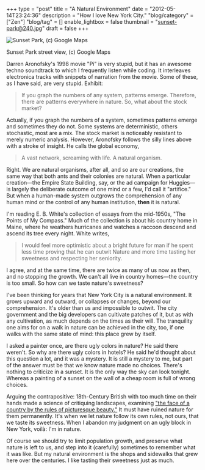 +++
type = "post"
title = "A Natural Environment"
date = "2012-05-14T23:24:36"
description = "How I love New York City."
"blog/category" = ["Zen"]
"blog/tag" = []
enable_lightbox = false
thumbnail = "sunset-park@240.jpg"
draft = false
+++

<p><img style="display:block; margin-left:auto; margin-right:auto;" src="sunset-park.jpg" title="Sunset Park, (c) Google Maps" /></p>
<p>Sunset Park street view, (c) Google Maps</p>
<p>Darren Aronofsky's 1998 movie "Pi" is very stupid, but it has an awesome
techno soundtrack to which I frequently listen while coding. It
interleaves electronica tracks with snippets of narration from the
movie. Some of these, as I have said, are very stupid. Exhibit:</p>
<blockquote>
<p>If you graph the numbers of any system, patterns emerge. Therefore,
there are patterns everywhere in nature. So, what about the stock
market?</p>
</blockquote>
<p>Actually, if you graph the numbers of a system, sometimes patterns
emerge and sometimes they do not. Some systems are deterministic, others
stochastic, most are a mix. The stock market is noticeably resistant to
merely numeric analysis. However, Aronofsky follows the silly lines
above with a stroke of insight. He calls the global economy,</p>
<blockquote>
<p>A vast network, screaming with life. A natural organism.</p>
</blockquote>
<p>Right. We are natural organisms, after all, and so are our creations,
the same way that both ants and their colonies are natural. When a
particular creation&mdash;the Empire State Building, say, or the ad campaign
for Huggies&mdash;is largely the deliberate outcome of one mind or a few, I'd
call it "artifice." But when a human-made system outgrows the
comprehension of any human mind or the control of any human institution,
<strong>then</strong> it is natural.</p>
<p>I'm reading E. B. White's collection of essays from the mid-1950s, "The
Points of My Compass." Much of the collection is about his country home
in Maine, where he weathers hurricanes and watches a raccoon descend and
ascend its tree every night. White writes,</p>
<blockquote>
<p>I would feel more optimistic about a bright future for man if he spent
less time proving that he can outwit Nature and more time tasting her
sweetness and respecting her seniority.</p>
</blockquote>
<p>I agree, and at the same time, there are twice as many of us now as
then, and no stopping the growth. We can't all live in country homes&mdash;the
country is too small. So how can we taste nature's sweetness?</p>
<p>I've been thinking for years that New York City is a natural
environment. It grows upward and outward, or collapses or changes,
beyond our comprehension. It's older than us and impossible to outwit.
The city government and the big developers can cultivate patches of it,
but as with any cultivation, as much depends on the times as their will.
The tranquility one aims for on a walk in nature can be achieved in the
city, too, if one walks with the same state of mind: this place grew by
itself.</p>
<p>I asked a painter once, are there ugly colors in nature? He said there
weren't. So why are there ugly colors in hotels? He said he'd thought
about this question a lot, and it was a mystery. It is still a mystery
to me, but part of the answer must be that we know nature made no
choices. There's nothing to criticize in a sunset. It is the only way
the sky can look tonight. Whereas a painting of a sunset on the wall of
a cheap room is full of wrong choices.</p>
<p>Arguing the contrapositive: 18th-Century British with too much time on
their hands made a science of critiquing landscapes, examining <a href="http://en.wikipedia.org/wiki/Picturesque">"the
face of a country by the rules of picturesque
beauty."</a> It must have ruined
nature for them permanently. It's when we let nature follow its own
rules, not ours, that we taste its sweetness. When I abandon my judgment
on an ugly block in New York, voil&agrave;: I'm in nature.</p>
<p>Of course we should try to limit population growth, and preserve what
nature is left to us, and step into it (carefully) sometimes to remember
what it was like. But my natural environment is the shops and sidewalks
that grew here over the centuries. I like tasting their sweetness just
as much.</p>
    